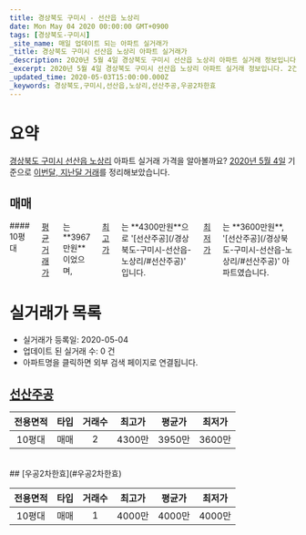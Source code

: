 ```yaml
---
title: 경상북도 구미시 - 선산읍 노상리
date: Mon May 04 2020 00:00:00 GMT+0900
tags: [경상북도-구미시]
_site_name: 매일 업데이트 되는 아파트 실거래가
_title: 경상북도 구미시 선산읍 노상리 아파트 실거래가
_description: 2020년 5월 4일 경상북도 구미시 선산읍 노상리 아파트 실거래 정보입니다. 2건 아파트 정보가 있습니다.
_excerpt: 2020년 5월 4일 경상북도 구미시 선산읍 노상리 아파트 실거래 정보입니다. 2건 아파트 정보가 있습니다.
_updated_time: 2020-05-03T15:00:00.000Z
_keywords: 경상북도,구미시,선산읍,노상리,선산주공,우공2차한효
---
```





# 요약
<ins>경상북도 구미시 선산읍 노상리</ins> 아파트 실거래 가격을 알아볼까요? <ins>2020년 5월 4일</ins> 기준으로 <ins>이번달, 지난달 거래</ins>를 정리해보았습니다.

## 매매
<div class="container">
<div class="twelve columns" markdown="1">
#### 10평대
<ins>평균 거래가</ins>는 **3967만원**이었으며, <ins>최고가</ins>는 **4300만원**으로 '[선산주공](/경상북도-구미시-선산읍-노상리/#선산주공)' 입니다. <ins>최저가</ins>는 **3600만원**, '[선산주공](/경상북도-구미시-선산읍-노상리/#선산주공)' 아파트였습니다.
</div>
</div>



# 실거래가 목록
- 실거래가 등록일: 2020-05-04
- 업데이트 된 실거래 수: 0 건
- 아파트명을 클릭하면 외부 검색 페이지로 연결됩니다.

## [선산주공](#선산주공)

|전용면적|타입|거래수|최고가|평균가|최저가|
|:---:|:---:|:---:|:---:|:---:|:---:|
|10평대|<span class="deal-type-1">매매</span>|2|4300만|3950만|3600만|

<br/>
## [우공2차한효](#우공2차한효)

|전용면적|타입|거래수|최고가|평균가|최저가|
|:---:|:---:|:---:|:---:|:---:|:---:|
|10평대|<span class="deal-type-1">매매</span>|1|4000만|4000만|4000만|

<br/>



